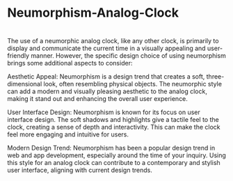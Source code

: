 # Neumorphism-Analog-Clock


# 

The use of a neumorphic analog clock, like any other clock, is primarily to display and communicate the current time in a visually appealing and user-friendly manner. However, the specific design choice of using neumorphism brings some additional aspects to consider:

Aesthetic Appeal: Neumorphism is a design trend that creates a soft, three-dimensional look, often resembling physical objects. The neumorphic style can add a modern and visually pleasing aesthetic to the analog clock, making it stand out and enhancing the overall user experience.

User Interface Design: Neumorphism is known for its focus on user interface design. The soft shadows and highlights give a tactile feel to the clock, creating a sense of depth and interactivity. This can make the clock feel more engaging and intuitive for users.

Modern Design Trend: Neumorphism has been a popular design trend in web and app development, especially around the time of your inquiry. Using this style for an analog clock can contribute to a contemporary and stylish user interface, aligning with current design trends.
